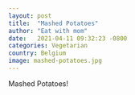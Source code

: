 ```yaml
---
layout: post
title:  "Mashed Potatoes"
author: "Eat with mom"
date:   2021-04-11 09:32:23 -0800
categories: Vegetarian
country: Belgium
image: mashed-potatoes.jpg
---
```

Mashed Potatoes!